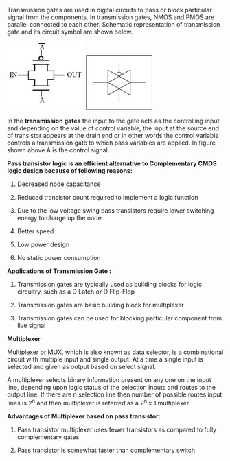 Transmission gates are used in digital circuits to pass or block particular signal from the components. In transmission gates, NMOS and PMOS are parallel connected to each other. Schematic representation of transmission gate and its circuit symbol are shown below.

<img src="images/passIntro1.jpg">

<img src="images/passIntro2.jpg">

In the **transmission gates** the input to the gate acts as the controlling input and depending on the value of control variable, the input at the source end of transistor appears at the drain end or in other words the control variable controls a transmission gate to which pass variables are applied. In figure shown above A is the control signal.


**Pass transistor logic is an efficient alternative to Complementary CMOS logic design because of following reasons:**

1. Decreased node capacitance

2. Reduced transistor count required to implement a logic function

3. Due to the low voltage swing pass transistors require lower switching energy to charge up the node

4. Better speed

5. Low power design

6. No static power consumption


**Applications of Transmission Gate :**

1. Transmission gates are typically used as building blocks for logic circuitry, such as a D Latch or D Flip-Flop

2. Transmission gates are basic building block for multiplexer

3. Transmission gates can be used for blocking particular component from live signal


**Multiplexer**

Multiplexer or MUX, which is also known as data selector, is a combinational circuit with multiple input and single output. At a time a single input is selected and given as output based on select signal.

A multiplexer selects binary information present on any one on the input line, depending upon logic status of the selection inputs and routes to the output line. If there are n selection line then number of possible routes input lines is 2<sup>n</sup> and then multiplexer is referred as a 2<sup>n</sup> x 1 multiplexer.

**Advantages of Multiplexer based on pass transistor:**

1. Pass transistor multiplexer uses fewer transistors as compared to fully complementary gates

2. Pass transistor is somewhat faster than complementary switch  


